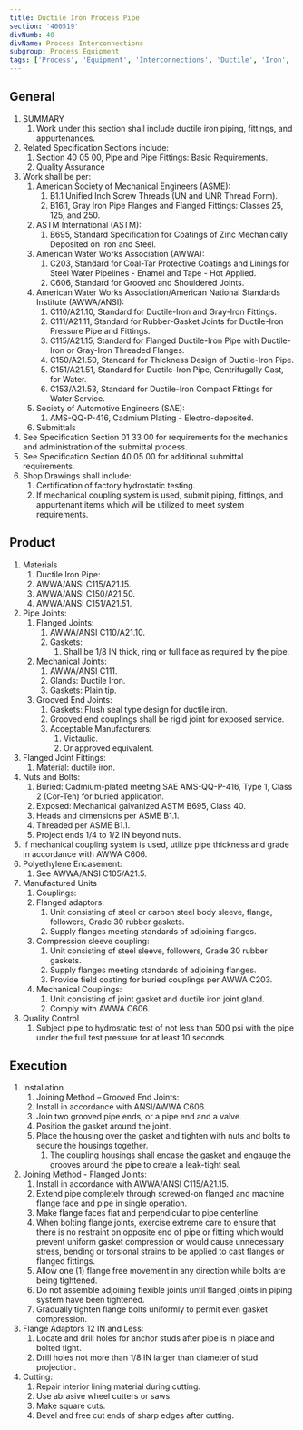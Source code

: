```yaml
---
title: Ductile Iron Process Pipe
section: '400519'
divNumb: 40
divName: Process Interconnections
subgroup: Process Equipment
tags: ['Process', 'Equipment', 'Interconnections', 'Ductile', 'Iron', 'Pipe']
---
```


## General

1. SUMMARY
   1. Work under this section shall include ductile iron piping, fittings, and appurtenances. 
2. Related Specification Sections include:
	1. Section 40 05 00, Pipe and Pipe Fittings: Basic Requirements.
	2. Quality Assurance
3. Work shall be per:
	1. American Society of Mechanical Engineers (ASME):
		1. B1.1 Unified Inch Screw Threads (UN and UNR Thread Form).
		2. B16.1, Gray Iron Pipe Flanges and Flanged Fittings: Classes 25, 125, and 250.
	2. ASTM International (ASTM):
		1. B695, Standard Specification for Coatings of Zinc Mechanically Deposited on Iron and Steel.
	3. American Water Works Association (AWWA):
		1. C203, Standard for Coal-Tar Protective Coatings and Linings for Steel Water Pipelines - Enamel and Tape - Hot Applied.
		2. C606, Standard for Grooved and Shouldered Joints.
	4. American Water Works Association/American National Standards Institute (AWWA/ANSI):
		1. C110/A21.10, Standard for Ductile-Iron and Gray-Iron Fittings.
		2. C111/A21.11, Standard for Rubber-Gasket Joints for Ductile-Iron Pressure Pipe and Fittings.
		3. C115/A21.15, Standard for Flanged Ductile-Iron Pipe with Ductile-Iron or Gray-Iron Threaded Flanges.
		4. C150/A21.50, Standard for Thickness Design of Ductile-Iron Pipe.
		5. C151/A21.51, Standard for Ductile-Iron Pipe, Centrifugally Cast, for Water.
		6. C153/A21.53, Standard for Ductile-Iron Compact Fittings for Water Service.
	5. Society of Automotive Engineers (SAE):
		1. AMS-QQ-P-416, Cadmium Plating - Electro-deposited.
	6. Submittals
4. See Specification Section 01 33 00 for requirements for the mechanics and administration of the submittal process.
5. See Specification Section 40 05 00 for additional submittal requirements.
6. Shop Drawings shall include:
	1. Certification of factory hydrostatic testing.
	2. If mechanical coupling system is used, submit piping, fittings, and appurtenant items which will be utilized to meet system requirements.
## Product
1. Materials
   1. Ductile Iron Pipe:
	1. AWWA/ANSI C115/A21.15.
	2. AWWA/ANSI C150/A21.50.
	3. AWWA/ANSI C151/A21.51.
2. Pipe Joints:
	1. Flanged Joints:
		1. AWWA/ANSI C110/A21.10.
		2. Gaskets: 
			1. Shall be 1/8 IN thick, ring or full face as required by the pipe.
	2. Mechanical Joints:
		1. AWWA/ANSI C111.
		2. Glands: Ductile Iron.
		3. Gaskets: Plain tip.
	3. Grooved End Joints:
		1. Gaskets: Flush seal type design for ductile iron.
		2. Grooved end couplings shall be rigid joint for exposed service. 
		3. Acceptable Manufacturers:
			1. Victaulic.
			2. Or approved equivalent.
3. Flanged Joint Fittings:
	1. Material: ductile iron.
4. Nuts and Bolts:
	1. Buried: Cadmium-plated meeting SAE AMS-QQ-P-416, Type 1, Class 2 (Cor-Ten) for buried application.
	2. Exposed: Mechanical galvanized ASTM B695, Class 40.
	3. Heads and dimensions per ASME B1.1.
	4. Threaded per ASME B1.1.
	5. Project ends 1/4 to 1/2 IN beyond nuts.
5. If mechanical coupling system is used, utilize pipe thickness and grade in accordance with AWWA C606.
6. Polyethylene Encasement:
      1. See AWWA/ANSI C105/A21.5.
1. Manufactured Units
   1. Couplings:
	1. Flanged adaptors:
		1. Unit consisting of steel or carbon steel body sleeve, flange, followers, Grade 30 rubber gaskets.
		2. Supply flanges meeting standards of adjoining flanges.
	2. Compression sleeve coupling:
		1. Unit consisting of steel sleeve, followers, Grade 30 rubber gaskets.
		2. Supply flanges meeting standards of adjoining flanges.
		3. Provide field coating for buried couplings per AWWA C203.
	3. Mechanical Couplings:
		1. Unit consisting of joint gasket and ductile iron joint gland.
		2. Comply with AWWA C606.
1. Quality Control
   1. Subject pipe to hydrostatic test of not less than 500 psi with the pipe under the full test pressure for at least 10 seconds. 


## Execution

1. Installation
   1. Joining Method – Grooved End Joints:
	1. Install in accordance with ANSI/AWWA C606.
	2. Join two grooved pipe ends, or a pipe end and a valve.
	3. Position the gasket around the joint. 
	4. Place the housing over the gasket and tighten with nuts and bolts to secure the housings together. 
		1. The coupling housings shall encase the gasket and engauge the grooves around the pipe to create a leak-tight seal.
2. Joining Method - Flanged Joints:
	1. Install in accordance with AWWA/ANSI C115/A21.15.
	2. Extend pipe completely through screwed-on flanged and machine flange face and pipe in single operation.
	3. Make flange faces flat and perpendicular to pipe centerline.
	4. When bolting flange joints, exercise extreme care to ensure that there is no restraint on opposite end of pipe or fitting which would prevent uniform gasket compression or would cause unnecessary stress, bending or torsional strains to be applied to cast flanges or flanged fittings.
	5. Allow one (1) flange free movement in any direction while bolts are being tightened.
	6. Do not assemble adjoining flexible joints until flanged joints in piping system have been tightened.
	7. Gradually tighten flange bolts uniformly to permit even gasket compression.
3. Flange Adaptors 12 IN and Less:
	1. Locate and drill holes for anchor studs after pipe is in place and bolted tight.
	2. Drill holes not more than 1/8 IN larger than diameter of stud projection.
4. Cutting:
	1. Repair interior lining material during cutting.
	2. Use abrasive wheel cutters or saws.
	3. Make square cuts.
	4. Bevel and free cut ends of sharp edges after cutting.

